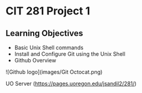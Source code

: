 # CIT 281 Project 1

## Learning Objectives

- Basic Unix Shell commands
- Install and Configure Git using the Unix Shell
- Github Overview

![Github logo](images/Git Octocat.png)

UO Server (https://pages.uoregon.edu/jsandil2/281/)
